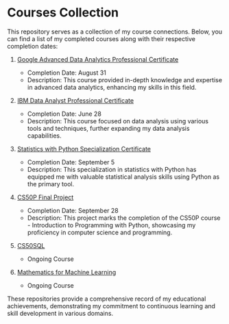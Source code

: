 # Courses Collection

This repository serves as a collection of my course connections. Below, you can find a list of my completed courses along with their respective completion dates:

1. [Google Advanced Data Analytics Professional Certificate](https://github.com/tienngm2049/google-advanced-data-analytics-professional-certificate)
   - Completion Date: August 31
   - Description: This course provided in-depth knowledge and expertise in advanced data analytics, enhancing my skills in this field.

2. [IBM Data Analyst Professional Certificate](https://github.com/tienngm2049/ibm-data-analyst-professional-certificate)
   - Completion Date: June 28
   - Description: This course focused on data analysis using various tools and techniques, further expanding my data analysis capabilities.

3. [Statistics with Python Specialization Certificate](https://github.com/tienngm2049/statistics-with-python-specialization-certificate)
   - Completion Date: September 5
   - Description: This specialization in statistics with Python has equipped me with valuable statistical analysis skills using Python as the primary tool.

4. [CS50P Final Project](https://github.com/tienngm2049/cs50p-final-project)
   - Completion Date: September 28
   - Description: This project marks the completion of the CS50P course - Introduction to Programming with Python, showcasing my proficiency in computer science and programming.

5. [CS50SQL](https://github.com/tienngm2049/cs50sql)
   - Ongoing Course

6. [Mathematics for Machine Learning](https://github.com/tienngm2049/mathematics-for-machine-learning)
   - Ongoing Course

These repositories provide a comprehensive record of my educational achievements, demonstrating my commitment to continuous learning and skill development in various domains.
